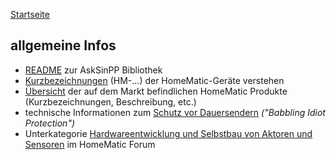 [Startseite](https://github.com/jp112sdl/AskSinPPCollection/blob/master/README.md)
## allgemeine Infos
- [README](https://github.com/pa-pa/AskSinPP/blob/master/README.md) zur AskSinPP Bibliothek
- [Kurzbezeichnungen](https://wiki.fhem.de/wiki/HomeMatic_Namen_verstehen) (HM-...) der HomeMatic-Geräte verstehen
- [Übersicht](https://wiki.fhem.de/wiki/Homematic-Ger%C3%A4te%C3%BCbersicht) der auf dem Markt befindlichen HomeMatic Produkte (Kurzbezeichnungen, Beschreibung, etc.)
- technische Informationen zum [Schutz vor Dauersendern](https://github.com/TomMajor/AskSinPP_Examples/tree/master/Info/Babbling%20Idiot%20Protection) _("Babbling Idiot Protection")_
- Unterkategorie [Hardwareentwicklung und Selbstbau von Aktoren und Sensoren](https://homematic-forum.de/forum/viewforum.php?f=76) im HomeMatic Forum
